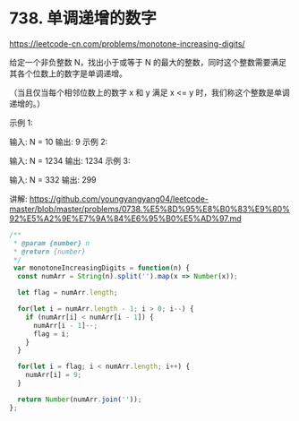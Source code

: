 # 738. 单调递增的数字


https://leetcode-cn.com/problems/monotone-increasing-digits/



给定一个非负整数 N，找出小于或等于 N 的最大的整数，同时这个整数需要满足其各个位数上的数字是单调递增。

（当且仅当每个相邻位数上的数字 x 和 y 满足 x <= y 时，我们称这个整数是单调递增的。）

示例 1:

输入: N = 10
输出: 9
示例 2:

输入: N = 1234
输出: 1234
示例 3:

输入: N = 332
输出: 299



讲解:
https://github.com/youngyangyang04/leetcode-master/blob/master/problems/0738.%E5%8D%95%E8%B0%83%E9%80%92%E5%A2%9E%E7%9A%84%E6%95%B0%E5%AD%97.md



```js
/**
 * @param {number} n
 * @return {number}
 */
 var monotoneIncreasingDigits = function(n) {
  const numArr = String(n).split('').map(x => Number(x));

  let flag = numArr.length;

  for(let i = numArr.length - 1; i > 0; i--) {
    if (numArr[i] < numArr[i - 1]) {
      numArr[i - 1]--;
      flag = i;
    }
  }

  for(let i = flag; i < numArr.length; i++) {
    numArr[i] = 9;
  }

  return Number(numArr.join(''));
};
```

